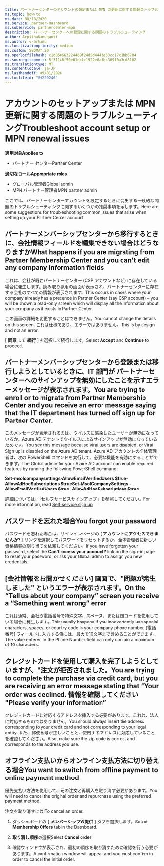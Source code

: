 ```yaml
---
title: パートナーセンターのアカウントの設定または MPN の更新に関する問題のトラブルシューティング
ms.topic: how-to
ms.date: 08/18/2020
ms.service: partner-dashboard
ms.subservice: partnercenter-mpn
description: パートナーセンターへの登録に関する問題のトラブルシューティング
author: ArpithaKanuganti
ms.author: v-arkanu
ms.localizationpriority: medium
ms.custom: SEOMAY.20
ms.openlocfilehash: c1d850663224469f24d5d4442e33cc17c1bb6704
ms.sourcegitcommit: 5f31146f50e01dc4c1922e0a5bc369f0a3cd8162
ms.translationtype: MT
ms.contentlocale: ja-JP
ms.lasthandoff: 09/01/2020
ms.locfileid: "89220240"
---
```

# <a name="troubleshoot-account-setup-or-mpn-renewal-issues"></a><span data-ttu-id="1d6c3-103">アカウントのセットアップまたは MPN 更新に関する問題のトラブルシューティング</span><span class="sxs-lookup"><span data-stu-id="1d6c3-103">Troubleshoot account setup or MPN renewal issues</span></span>

<span data-ttu-id="1d6c3-104">**適用対象**</span><span class="sxs-lookup"><span data-stu-id="1d6c3-104">**Applies to**</span></span>

- <span data-ttu-id="1d6c3-105">パートナー センター</span><span class="sxs-lookup"><span data-stu-id="1d6c3-105">Partner Center</span></span>
 
<span data-ttu-id="1d6c3-106">**適切なロール**</span><span class="sxs-lookup"><span data-stu-id="1d6c3-106">**Appropriate roles**</span></span>

- <span data-ttu-id="1d6c3-107">グローバル管理者</span><span class="sxs-lookup"><span data-stu-id="1d6c3-107">Global admin</span></span>
- <span data-ttu-id="1d6c3-108">MPN パートナー管理者</span><span class="sxs-lookup"><span data-stu-id="1d6c3-108">MPN partner admin</span></span> 
 
<span data-ttu-id="1d6c3-109">ここでは、パートナーセンターアカウントを設定するときに発生する一般的な問題のトラブルシューティングに関するいくつかの推奨事項を示します。</span><span class="sxs-lookup"><span data-stu-id="1d6c3-109">Here are some suggestions for troubleshooting common issues that arise when setting up your Partner Center account.</span></span>

## <a name="what-happens-if-you-are-migrating-from-partner-membership-center-and-you-cant-edit-any-company-information-fields"></a><span data-ttu-id="1d6c3-110">パートナーメンバーシップセンターから移行するときに、会社情報フィールドを編集できない場合はどうなりますか</span><span class="sxs-lookup"><span data-stu-id="1d6c3-110">What happens if you are migrating from Partner Membership Center and you can't edit any company information fields</span></span>

<span data-ttu-id="1d6c3-111">これは、会社が既にパートナーセンター (CSP アカウントなど) に存在している場合に発生します。読み取り専用の画面が表示され、パートナーセンターに存在する会社のすべての情報が表示されます。</span><span class="sxs-lookup"><span data-stu-id="1d6c3-111">This occurs in cases where your company already has a presence in Partner Center (say CSP account) – you will be shown a read-only screen which will display all the information about your company as it exists in Partner Center.</span></span>

<span data-ttu-id="1d6c3-112">この画面の詳細を変更することはできません。</span><span class="sxs-lookup"><span data-stu-id="1d6c3-112">You cannot change the details on this screen.</span></span> <span data-ttu-id="1d6c3-113">これは仕様であり、エラーではありません。</span><span class="sxs-lookup"><span data-stu-id="1d6c3-113">This is by design and not an error.</span></span>

<span data-ttu-id="1d6c3-114">[ **同意** して **続行** ] を選択して続行します。</span><span class="sxs-lookup"><span data-stu-id="1d6c3-114">Select **Accept** and **Continue** to proceed.</span></span>

## <a name="you-are-trying-to-enroll-or-to-migrate-from-partner-membership-center-and-you-receive-an-error-message-saying-that-the-it-department-has-turned-off-sign-up-for-partner-center"></a><span data-ttu-id="1d6c3-115">パートナーメンバーシップセンターから登録または移行しようとしているときに、IT 部門が **パートナーセンターへのサインアップ**を無効にしたことを示すエラーメッセージが表示されます。</span><span class="sxs-lookup"><span data-stu-id="1d6c3-115">You are trying to enroll or to migrate from Partner Membership Center and you receive an error message saying that the IT department has turned off **sign up for Partner Center**.</span></span>

<span data-ttu-id="1d6c3-116">このメッセージが表示されるのは、ウイルスに感染したユーザーが無効になっているか、Azure AD テナントでウイルスによるサインアップが無効になっているためです。</span><span class="sxs-lookup"><span data-stu-id="1d6c3-116">You see this message because viral users are disabled, or Viral Sign up is disabled on the Azure AD tenant.</span></span> <span data-ttu-id="1d6c3-117">Azure AD アカウントの全体管理者は、次の PowerShell コマンドを実行して、必要な機能を有効にすることができます。</span><span class="sxs-lookup"><span data-stu-id="1d6c3-117">The Global admin for your Azure AD account can enable required features by running the following PowerShell command:</span></span>

<span data-ttu-id="1d6c3-118">**Set-msolcompanysettings-AllowEmailVerifiedUsers $true-AllowAdHocSubscriptions $true**</span><span class="sxs-lookup"><span data-stu-id="1d6c3-118">**Set-MsolCompanySettings -AllowEmailVerifiedUsers $true -AllowAdHocSubscriptions $true**</span></span>

<span data-ttu-id="1d6c3-119">詳細については、「[セルフサービスサインアップ](https://docs.microsoft.com/azure/active-directory/users-groups-roles/directory-self-service-signup)」を参照してください。</span><span class="sxs-lookup"><span data-stu-id="1d6c3-119">For more information, read [Self-service sign up](https://docs.microsoft.com/azure/active-directory/users-groups-roles/directory-self-service-signup)</span></span>

## <a name="you-forgot-your-password"></a><span data-ttu-id="1d6c3-120">パスワードを忘れた場合</span><span class="sxs-lookup"><span data-stu-id="1d6c3-120">You forgot your password</span></span>

<span data-ttu-id="1d6c3-121">パスワードを忘れた場合は、サインインページの [ **アカウントにアクセスできませんか?** ] リンクを選択してパスワードをリセットするか、全体管理者に新しい資格情報の割り当てを依頼してください。</span><span class="sxs-lookup"><span data-stu-id="1d6c3-121">If you have forgotten your password, select the **Can't access your account?** link on the sign-in page to reset your password, or ask your Global admin to assign you new credentials.</span></span>

## <a name="on-the-tell-us-about-your-company-screen-you-receive-a-something-went-wrong-error"></a><span data-ttu-id="1d6c3-122">[会社情報をお聞かせください] 画面で、"問題が発生しました" というエラーが表示されます。</span><span class="sxs-lookup"><span data-stu-id="1d6c3-122">On the “Tell us about your company” screen you receive a “Something went wrong” error</span></span>

<span data-ttu-id="1d6c3-123">これは通常、会社の電話番号で特殊文字、スペース、または国コードを使用している場合に発生します。</span><span class="sxs-lookup"><span data-stu-id="1d6c3-123">This usually happens if you inadvertently use special characters, spaces, or country code in your company phone number.</span></span> <span data-ttu-id="1d6c3-124">[電話番号] フィールドに入力する値には、最大で10文字まで含めることができます。</span><span class="sxs-lookup"><span data-stu-id="1d6c3-124">The value entered in the Phone Number field can only contain a maximum of 10 characters.</span></span>

## <a name="you-are-trying-to-complete-the-purchase-via-credit-card-but-you-are-receiving-an-error-message-stating-that-your-order-was-declined-please-verify-your-information"></a><span data-ttu-id="1d6c3-125">クレジットカードを使用して購入を完了しようとしていますが、"注文が拒否されました。</span><span class="sxs-lookup"><span data-stu-id="1d6c3-125">You are trying to complete the purchase via credit card, but you are receiving an error message stating that “Your order was declined.</span></span> <span data-ttu-id="1d6c3-126">情報を確認してください "</span><span class="sxs-lookup"><span data-stu-id="1d6c3-126">Please verify your information”</span></span>

<span data-ttu-id="1d6c3-127">クレジットカードに対応するアドレスを挿入する必要があります。これは、法人に対応するものではありません。</span><span class="sxs-lookup"><span data-stu-id="1d6c3-127">You should always insert the address corresponding to your credit card and not corresponding to your legal entity.</span></span> <span data-ttu-id="1d6c3-128">また、郵便番号が正しいことと、使用するアドレスに対応していることを確認してください。</span><span class="sxs-lookup"><span data-stu-id="1d6c3-128">Also, make sure the zip code is correct and corresponds to the address you use.</span></span>

## <a name="you-want-to-switch-from-offline-payment-to-online-payment-method"></a><span data-ttu-id="1d6c3-129">オフライン支払いからオンライン支払方法に切り替える場合</span><span class="sxs-lookup"><span data-stu-id="1d6c3-129">You want to switch from offline payment to online payment method</span></span> 

<span data-ttu-id="1d6c3-130">優先支払い方法を使用して、元の注文と再購入を取り消す必要があります。</span><span class="sxs-lookup"><span data-stu-id="1d6c3-130">You will need to cancel the original order and repurchase using the preferred payment method.</span></span>

<span data-ttu-id="1d6c3-131">注文を取り消すには:</span><span class="sxs-lookup"><span data-stu-id="1d6c3-131">To cancel an order:</span></span>

1. <span data-ttu-id="1d6c3-132">ダッシュボードの [ **メンバーシップの提供** ] タブを選択します。</span><span class="sxs-lookup"><span data-stu-id="1d6c3-132">Select **Membership Offers** tab in the Dashboard.</span></span>

2. <span data-ttu-id="1d6c3-133">**取り消し順序**の選択</span><span class="sxs-lookup"><span data-stu-id="1d6c3-133">Select **Cancel order**</span></span>

3. <span data-ttu-id="1d6c3-134">確認ウィンドウが表示され、最初の順序を取り消すために確認を行う必要があります。</span><span class="sxs-lookup"><span data-stu-id="1d6c3-134">A confirmation window will appear and you must confirm in order to cancel the initial order.</span></span>
